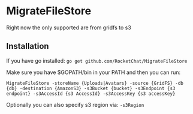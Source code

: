 # MigrateFileStore

Right now the only supported are from gridfs to s3

## Installation
If you have go installed: `go get github.com/RocketChat/MigrateFileStore`

Make sure you have $GOPATH/bin in your PATH and then you can run:

```
MigrateFileStore -storeName {Uploads|Avatars} -source {GridFS} -db {db} -destination {AmazonS3} -s3Bucket {bucket} -s3Endpoint {s3 endpoint} -s3AccessId {s3 AccessId} -s3AccessKey {s3 accessKey}
```

Optionally you can also specify s3 region via: `-s3Region`
